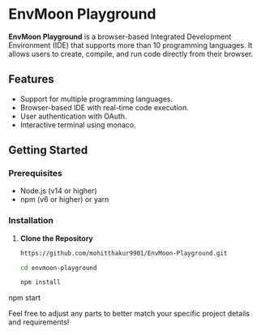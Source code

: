 # EnvMoon Playground

**EnvMoon Playground** is a browser-based Integrated Development Environment (IDE) that supports more than 10 programming languages. It allows users to create, compile, and run code directly from their browser. 

## Features

- Support for multiple programming languages.
- Browser-based IDE with real-time code execution.
- User authentication with OAuth.
- Interactive terminal using monaco.

## Getting Started

### Prerequisites

- Node.js (v14 or higher)
- npm (v6 or higher) or yarn

### Installation

1. **Clone the Repository**

   ```bash
   https://github.com/mohitthakur9901/EnvMoon-Playground.git

   cd envmoon-playground

   npm install

  npm start


Feel free to adjust any parts to better match your specific project details and requirements!






